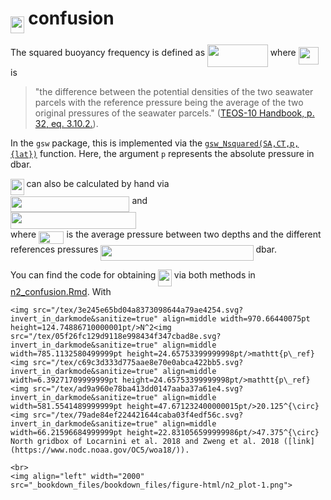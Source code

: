 # <img src="/tex/4c87ee198ded31321f89b44a38a0ad5a.svg?invert_in_darkmode&sanitize=true" align=middle width=21.552516149999988pt height=26.76175259999998pt/> confusion

The squared buoyancy frequency is defined as <img src="/tex/bd2177a908f1cd4fc2ab2dd25029bfff.svg?invert_in_darkmode&sanitize=true" align=middle width=96.71016959999999pt height=35.76220559999998pt/> where <img src="/tex/3f5d596c61b4bf3d7b4fe363ddd43d6d.svg?invert_in_darkmode&sanitize=true" align=middle width=32.28892919999999pt height=27.6567522pt/> is 
> "the difference between the potential densities of the two seawater parcels with the reference pressure being the average of the two original pressures of the seawater parcels." ([TEOS-10 Handbook, p. 32, eq. 3.10.2.](http://www.teos-10.org/pubs/TEOS-10_Manual.pdf)).

In the `gsw` package, this is implemented via the [`gsw_Nsquared(SA,CT,p,{lat})`](http://www.teos-10.org/pubs/gsw/html/gsw_Nsquared.html) function. Here, the argument `p` represents the absolute pressure in dbar.

<img src="/tex/4c87ee198ded31321f89b44a38a0ad5a.svg?invert_in_darkmode&sanitize=true" align=middle width=21.552516149999988pt height=26.76175259999998pt/> can also be calculated by hand via<br> 
<img src="/tex/23b83c12a18bbd188b918ace0f62f775.svg?invert_in_darkmode&sanitize=true" align=middle width=190.47030254999999pt height=24.65753399999998pt/> and <br>
<img src="/tex/0730cb95f7253f610e13686db8847038.svg?invert_in_darkmode&sanitize=true" align=middle width=201.38358899999997pt height=27.6567522pt/><br>
where <img src="/tex/7ed3103a1e05c3ecd552a24db69222e2.svg?invert_in_darkmode&sanitize=true" align=middle width=40.43809109999999pt height=20.09134050000002pt/> is the average pressure between two depths and the different references pressures <img src="/tex/94500c9bc37dbd222043219a34cb0175.svg?invert_in_darkmode&sanitize=true" align=middle width=244.0912221pt height=24.65753399999998pt/> dbar.

You can find the code for obtaining <img src="/tex/4c87ee198ded31321f89b44a38a0ad5a.svg?invert_in_darkmode&sanitize=true" align=middle width=21.552516149999988pt height=26.76175259999998pt/> via both methods in [n2_confusion.Rmd](https://github.com/chrisdane/n2_confusion/blob/master/n2_confusion.Rmd). With
```
<img src="/tex/3e245e65bd04a8373098644a79ae4254.svg?invert_in_darkmode&sanitize=true" align=middle width=970.66440075pt height=124.74886710000001pt/>N^2<img src="/tex/05f26fc129d9118e998434f347cbad8e.svg?invert_in_darkmode&sanitize=true" align=middle width=785.1132580499999pt height=24.65753399999998pt/>mathtt{p\_ref}<img src="/tex/c69c3d333d775aae8e70e0abca422bb5.svg?invert_in_darkmode&sanitize=true" align=middle width=6.39271709999999pt height=24.65753399999998pt/>mathtt{p\_ref}<img src="/tex/ad9a960e78ba413dd0147aaba37a61e4.svg?invert_in_darkmode&sanitize=true" align=middle width=581.5541489999999pt height=47.671232400000015pt/>20.125^{\circ}<img src="/tex/79ade84ef224421644caba03f4edf56c.svg?invert_in_darkmode&sanitize=true" align=middle width=66.21596684999999pt height=22.831056599999986pt/>47.375^{\circ} North gridbox of Locarnini et al. 2018 and Zweng et al. 2018 ([link](https://www.nodc.noaa.gov/OC5/woa18/)).

<br>
<img align="left" width="2000" src="_bookdown_files/bookdown_files/figure-html/n2_plot-1.png">

